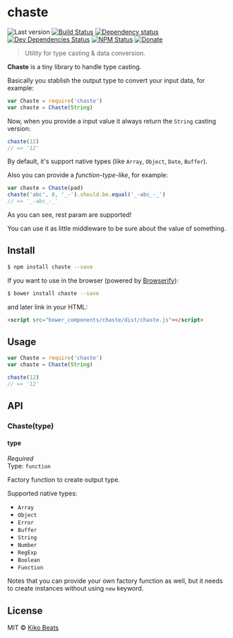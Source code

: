 # chaste

![Last version](https://img.shields.io/github/tag/Kikobeats/chaste.svg?style=flat-square)
[![Build Status](http://img.shields.io/travis/Kikobeats/chaste/master.svg?style=flat-square)](https://travis-ci.org/Kikobeats/chaste)
[![Dependency status](http://img.shields.io/david/Kikobeats/chaste.svg?style=flat-square)](https://david-dm.org/Kikobeats/chaste)
[![Dev Dependencies Status](http://img.shields.io/david/dev/Kikobeats/chaste.svg?style=flat-square)](https://david-dm.org/Kikobeats/chaste#info=devDependencies)
[![NPM Status](http://img.shields.io/npm/dm/chaste.svg?style=flat-square)](https://www.npmjs.org/package/chaste)
[![Donate](https://img.shields.io/badge/donate-paypal-blue.svg?style=flat-square)](https://paypal.me/Kikobeats)

> Utility for type casting & data conversion.

**Chaste** is a tiny library to handle type casting.

Basically you stablish the output type to convert your input data, for example:

```js
var Chaste = require('chaste')
var chaste = Chaste(String)
```

Now, when you provide a input value it always return the `String` casting version:

```js
chaste(12)
// => '12'
```

By default, it's support native types (like `Array`, `Object`, `Date`, `Buffer`).

Also you can provide a *function-type-like*, for example:

```js
var chaste = Chaste(pad)
chaste('abc', 8, '_-').should.be.equal('_-abc_-_')
// => '_-abc_-_'
```

As you can see, rest param are supported!

You can use it as little middleware to be sure about the value of something.

## Install

```bash
$ npm install chaste --save
```

If you want to use in the browser (powered by [Browserify](http://browserify.org/)):

```bash
$ bower install chaste --save
```

and later link in your HTML:

```html
<script src="bower_components/chaste/dist/chaste.js"></script>
```

## Usage

```js
var Chaste = require('chaste')
var chaste = Chaste(String)

chaste(12)
// => '12'
```

## API

### Chaste(type)

#### type

*Required*<br>
Type: `function`

Factory function to create output type.

Supported native types:

- `Array`
- `Object`
- `Error`
- `Buffer`
- `String`
- `Number`
- `RegExp`
- `Boolean`
- `Function`

Notes that you can provide your own factory function as well, but it needs to create instances without using `new` keyword.

## License

MIT © [Kiko Beats](http://kikobeats.com)

